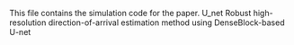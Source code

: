 This file contains the simulation code for the paper.
U_net Robust high-resolution direction-of-arrival estimation method using DenseBlock-based U-net
